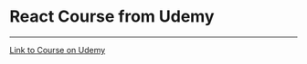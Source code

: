 # React Course from Udemy
---

[Link to Course on Udemy](https://www.udemy.com/share/101WbyAEIecVZaTXQ=/)
